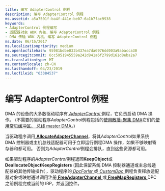 ```yaml
---
title: 编写 AdapterControl 例程
description: 编写 AdapterControl 例程
ms.assetid: a5a7501f-ba4f-441e-be07-6a1b7fac9938
keywords:
- AdapterControl 例程编写
- 适配器对象 WDK 内核，编写 AdapterControl 例程
- DMA 传输 WDK 内核，编写 AdapterControl 例程
ms.date: 06/16/2017
ms.localizationpriority: medium
ms.openlocfilehash: 95981bdbe032b437ea7da6976dd003a9abacca30
ms.sourcegitcommit: 0cc5051945559a242d941a6f2799d161d8eba2a7
ms.translationtype: MT
ms.contentlocale: zh-CN
ms.lasthandoff: 04/23/2019
ms.locfileid: "63384537"
---
```

# <a name="writing-adaptercontrol-routines"></a>编写 AdapterControl 例程





DMA 的设备的大多数驱动程序有[ *AdapterControl* ](https://msdn.microsoft.com/library/windows/hardware/ff540504)例程，它负责启动 DMA 操作。 (不需要的驱动程序*AdapterControl*例程包括的[使用散播-聚集 DMA](using-scatter-gather-dma.md)它们的[使用常见缓冲区、 总线 master DMA](using-common-buffer-bus-master-dma.md)。)

当驱动程序调用[ **AllocateAdapterChannel**](https://msdn.microsoft.com/library/windows/hardware/ff540573)，将其*AdapterControl*如果系统 DMA 控制器或主机总线适配器可用于立即运行例程DMA 操作，如果不够映射寄存器和都可用。 否则为*AdapterControl*例程会排队，直到这些资源都可用。

如果驱动程序的*AdapterControl*例程返回**KeepObject**或**DeallocateObjectKeepRegisters** (因此保留系统 DMA 控制器通道或主总线适配器的其他传输操作），驱动程序的[ *DpcForIsr* ](https://msdn.microsoft.com/library/windows/hardware/ff544079)或[ *CustomDpc* ](https://msdn.microsoft.com/library/windows/hardware/ff542972)例程负责释放适配器对象或映射通过调用注册[ **FreeAdapterChannel** ](https://msdn.microsoft.com/library/windows/hardware/ff546507)或[ **FreeMapRegisters** ](https://msdn.microsoft.com/library/windows/hardware/ff546513) DPC 之前例程完成当前的 IRP，并返回控件。

 

 




